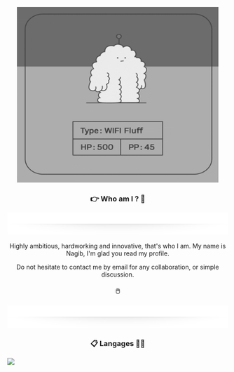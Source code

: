 
<p align="center">
    <kbd>
        <img width="460" height="400" src="./img/hi.gif"/>
    </kbd>
</p>

<h3 align="center">👉 Who am I ? 🤏</h3>

<!-- Separator -->
<p align="center"><img width="960" height="50" src="./img/separator.png"/></p>
<!-- Separator end-->
<p align="center">
Highly ambitious, hardworking and innovative, that's who I am. My name is Nagib, I'm glad you read my profile.
</p>

<p align="center">
Do not hesitate to contact me by email for any collaboration, or simple 
discussion.
</p>


<h4 align="center">🖱️</h4>

<!-- Separator -->
<p align="center"><img width="960" height="50" src="./img/separator.png"/></p>
<!-- Separator end-->

<h3 align="center">📋 Langages ✍🏼</h3>


[<img  src="https://img.shields.io/badge/Gmail-D14836?style=for-the-badge&logo=gmail&logoColor=white"/>](Nagib.Lakhdari.pro@gmail.com)